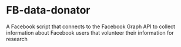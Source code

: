 # FB-data-donator
A Facebook script that connects to the Facebook Graph API to collect information about Facebook users that volunteer their information for research
